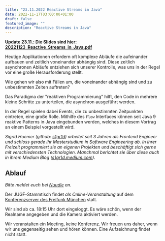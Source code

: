```yaml
---
title: "23.11.2022 Reactive Streams in Java"
date: 2022-11-17T03:00:00+01:00
draft: false
featured_image: ""
description: "Reactive Streams in Java"
---
```


**Update 23.11.: Die Slides sind hier: [20221123_Reactive_Streams_in_Java.pdf](/res/20221123_Reactive_Streams_in_Java.pdf)**

Heutige Applikationen erfordern oft komplexe Abläufe die aufeinander aufbauen und zeitlich voneinander abhängig sind. Diese zeitlich asynchronen Abläufe entziehen sich unserer Kontrolle, was uns in der Regel vor eine große Herausforderung stellt. 

Wie gehen wir also mit Fällen um, die voneinander abhängig sind und zu unbestimmten Zeiten auftreten? 

Das Paradigma der "reaktiven Programmierung" hilft, den Code in mehrere kleine Schritte zu unterteilen, die asynchron ausgeführt werden. 

In der Regel spielen dabei Events, die zu unbestimmten Zeitpunkten eintreten, eine große Rolle. 
Mithilfe des `Flow` Interfaces können seit Java 9 reaktive Patterns in Java eingebunden werden, welches in diesem Vortrag an einem Beispiel vorgestellt wird.

_Sigrid Huemer (github: [s1gr1d](https://github.com/s1gr1d)) arbeitet seit 3 Jahren als Frontend Engineer und schloss gerade ihr Masterstudium in Software Engineering ab. In ihrer Freizeit programmiert sie an eigenen Projekten und beschäftigt sich gerne mit verschiedensten Technologien. Manchmal berichtet sie über diese auch in ihrem Medium Blog ([s1gr1d.medium.com](https://s1gr1d.medium.com))._

## Ablauf 

_Bitte meldet euch bei [Nuudle](https://nuudel.digitalcourage.de/lI5CkhedW6DzCAAR) an._

Der JUGF-Stammtisch findet _als Online-Veranstaltung_ auf dem [Konferenzserver des Freifunk München](https://meet.ffmuc.net/jugfmeeting) statt.

Wir sind ab ca. 18:15 Uhr dort eingeloggt. Es wäre schön, wenn der Realname angegeben und die Kamera aktiviert werden.

Wir veranstalten ein Meeting, keine Konferenz. Wir freuen uns daher, wenn wir uns gegenseitig sehen und hören können.
Eine Aufzeichnung findet nicht statt.